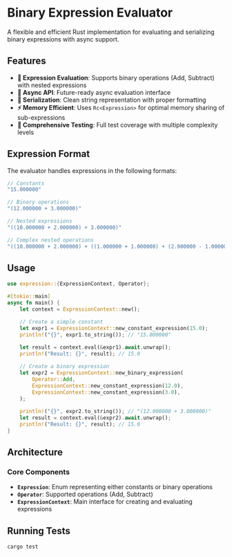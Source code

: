 # Binary Expression Evaluator

A flexible and efficient Rust implementation for evaluating and serializing binary expressions with async support.

## Features

- **🧮 Expression Evaluation**: Supports binary operations (Add, Subtract) with nested expressions
- **🔄 Async API**: Future-ready async evaluation interface
- **📝 Serialization**: Clean string representation with proper formatting
- **⚡ Memory Efficient**: Uses `Rc<Expression>` for optimal memory sharing of sub-expressions
- **🧪 Comprehensive Testing**: Full test coverage with multiple complexity levels

## Expression Format

The evaluator handles expressions in the following formats:

```rust
// Constants
"15.000000"

// Binary operations  
"(12.000000 + 3.000000)"

// Nested expressions
"((10.000000 + 2.000000) + 3.000000)"

// Complex nested operations
"((10.000000 + 2.000000) + ((1.000000 + 1.000000) + (2.000000 - 1.000000)))"
```

## Usage

```rust
use expression::{ExpressionContext, Operator};

#[tokio::main]
async fn main() {
    let context = ExpressionContext::new();

    // Create a simple constant
    let expr1 = ExpressionContext::new_constant_expression(15.0);
    println!("{}", expr1.to_string()); // "15.000000"
    
    let result = context.eval(&expr1).await.unwrap();
    println!("Result: {}", result); // 15.0

    // Create a binary expression
    let expr2 = ExpressionContext::new_binary_expression(
        Operator::Add,
        ExpressionContext::new_constant_expression(12.0),
        ExpressionContext::new_constant_expression(3.0),
    );
    
    println!("{}", expr2.to_string()); // "(12.000000 + 3.000000)"
    let result = context.eval(&expr2).await.unwrap();
    println!("Result: {}", result); // 15.0
}
```

## Architecture

### Core Components

- **`Expression`**: Enum representing either constants or binary operations
- **`Operator`**: Supported operations (Add, Subtract)  
- **`ExpressionContext`**: Main interface for creating and evaluating expressions

## Running Tests

```bash
cargo test
```
